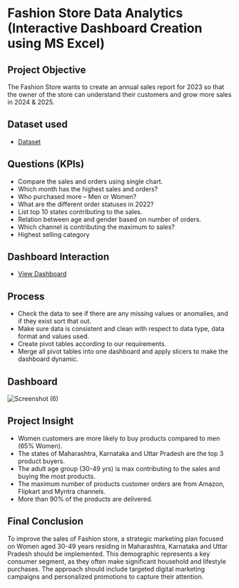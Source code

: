 # Fashion Store Data Analytics (Interactive Dashboard Creation using MS Excel)

## Project Objective
The Fashion Store wants to create an annual sales report for 2023 so that the owner of the store can understand their customers and grow more sales in 2024 & 2025.

## Dataset used
- <a href="https://github.com/annsita/Fashion_Store_Data_Analysis_Dashboard/blob/main/Fashion%20Store%20Data%20Analysis%20Dataset.xlsx">Dataset</a>

## Questions (KPIs)
-	Compare the sales and orders using single chart.
-	Which month has the highest sales and orders?
-	Who purchased more – Men or Women?
-	What are the different order statuses in 2022?
-	List top 10 states contributing to the sales.
-	Relation between age and gender based on number of orders.
-	Which channel is contributing the maximum to sales?
-	Highest selling category

## Dashboard Interaction 
- <a href="https://github.com/annsita/Fashion_Store_Data_Analysis_Dashboard/blob/main/Screenshot%20(6).png">View Dashboard</a>

## Process
- Check the data to see if there are any missing values or anomalies, and if they exist sort that out.
- Make sure data is consistent and clean with respect to data type, data format and values used.
- Create pivot tables according to our requirements.
- Merge all pivot tables into one dashboard and apply slicers to make the dashboard dynamic.

## Dashboard
![Screenshot (6)](https://github.com/user-attachments/assets/b3ceb613-9674-4586-846c-c295355db0ab)



## Project Insight
-	Women customers are more likely to buy products compared to men (65% Women).
-	The states of Maharashtra, Karnataka and Uttar Pradesh are the top 3 product buyers.
-	The adult age group (30-49 yrs) is max contributing to the sales and buying the most products.
-	The maximum number of products customer orders are from Amazon, Flipkart and Myntra channels.
-	More than 90% of the products are delivered.

## Final Conclusion
To improve the sales of Fashion store, a strategic marketing plan focused on Women aged 30-49 years residing in Maharashtra, Karnataka and Uttar Pradesh should be implemented. This demographic represents a key consumer segment, as they often make significant household and lifestyle purchases. The approach should include targeted digital marketing campaigns and personalized promotions to capture their attention.

